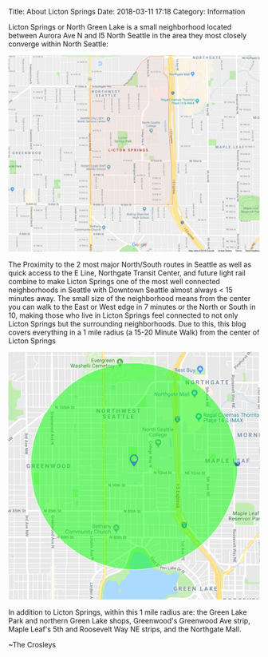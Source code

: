 Title: About Licton Springs
Date: 2018-03-11 17:18
Category: Information

Licton Springs or North Green Lake is a small neighborhood located between Aurora Ave N and I5 North Seattle in the area they most closely converge within North Seattle:

![Licton Springs Bounderies](/images/bounderies.png)

The Proximity to the 2 most major North/South routes in Seattle as well as quick access to the E Line, Northgate Transit Center, and future light rail combine to make Licton Springs one of the most well connected neighborhoods in Seattle with Downtown Seattle almost always < 15 minutes away.
The small size of the neighborhood means from the center you can walk to the East or West edge in 7 minutes or the North or South in 10, making those who live in Licton Springs feel connected to not only Licton Springs but the surrounding neighborhoods. Due to this, this blog covers everything in a 1 mile radius (a 15-20 Minute Walk) from the center of Licton Springs

![Licton Springs Bounderies](/images/covered_area.png)

In addition to Licton Springs, within this 1 mile radius are: the Green Lake Park and northern Green Lake shops, Greenwood's Greenwood Ave strip, Maple Leaf's 5th and Roosevelt Way NE strips, and the Northgate Mall.

~The Crosleys
